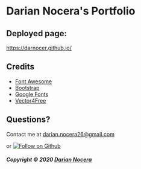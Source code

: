 # Darian Nocera's Portfolio

## Deployed page:

https://darnocer.github.io/

## Credits

- [Font Awesome](https://fontawesome.com/)
- [Bootstrap](https://getbootstrap.com/)
- [Google Fonts](https://fonts.google.com/)
- [Vector4Free](https://www.vector4free.com/standard-license)

## Questions?

Contact me at [darian.nocera26@gmail.com](mailto:darian.nocera26@gmail.com)

or [![Follow on Github](https://img.shields.io/github/followers/darnocer?label=Follow&style=social)](http://www.github.com/darnocer)

##### Copyright © 2020 [Darian Nocera](http://www.github.com/darnocer)
